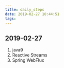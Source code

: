 ```yaml
---
title: daily_steps
date: 2019-02-27 10:44:51
tags:
---
```


## 2019-02-27
  1. java9
  2. Reactive Streams
  3. Spring WebFlux
